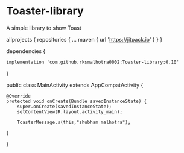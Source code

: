 # Toaster-library
A simple library to show Toast 


allprojects {
		repositories {
			...
			maven { url 'https://jitpack.io' }
		}
	}


dependencies {

    implementation 'com.github.rksmalhotra0002:Toaster-library:0.10'
    
}

public class MainActivity extends AppCompatActivity {

    @Override
    protected void onCreate(Bundle savedInstanceState) {
        super.onCreate(savedInstanceState);
        setContentView(R.layout.activity_main);

        ToasterMessage.s(this,"shubham malhotra");

    }
}
